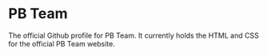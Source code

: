 # PB Team
The official Github profile for PB Team. It currently holds the HTML and CSS for the official PB Team website.

